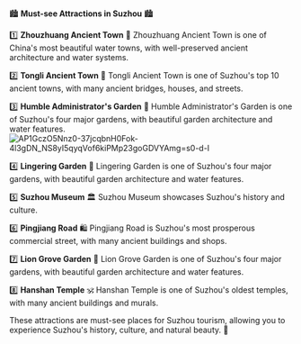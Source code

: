 🏙️ **Must-see Attractions in Suzhou** 🏙️

1️⃣ **Zhouzhuang Ancient Town** 🌊
Zhouzhuang Ancient Town is one of China's most beautiful water towns, with well-preserved ancient architecture and water systems.

2️⃣ **Tongli Ancient Town** 🌉
Tongli Ancient Town is one of Suzhou's top 10 ancient towns, with many ancient bridges, houses, and streets.

3️⃣ **Humble Administrator's Garden** 🌸
Humble Administrator's Garden is one of Suzhou's four major gardens, with beautiful garden architecture and water features.
![AP1GczO5Nnz0-37jcqbnH0Fok-4l3gDN_NS8yI5qyqVof6kiPMp23goGDVYAmg=s0-d-I](https://github.com/user-attachments/assets/5eb30802-9b12-478b-a23e-4010f7716301)


4️⃣ **Lingering Garden** 🌸
Lingering Garden is one of Suzhou's four major gardens, with beautiful garden architecture and water features.

5️⃣ **Suzhou Museum** 🏛️
Suzhou Museum showcases Suzhou's history and culture.

6️⃣ **Pingjiang Road** 🛍️
Pingjiang Road is Suzhou's most prosperous commercial street, with many ancient buildings and shops.

7️⃣ **Lion Grove Garden** 🌳
Lion Grove Garden is one of Suzhou's four major gardens, with beautiful garden architecture and water features.

8️⃣ **Hanshan Temple** 🕉️
Hanshan Temple is one of Suzhou's oldest temples, with many ancient buildings and murals.

These attractions are must-see places for Suzhou tourism, allowing you to experience Suzhou's history, culture, and natural beauty. 🌟